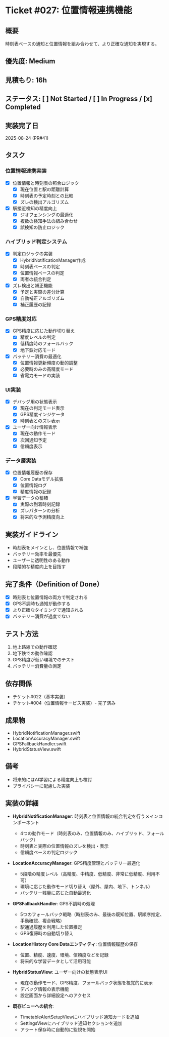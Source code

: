 # Ticket #027: 位置情報連携機能

## 概要
時刻表ベースの通知と位置情報を組み合わせて、より正確な通知を実現する。

## 優先度: Medium
## 見積もり: 16h
## ステータス: [ ] Not Started / [ ] In Progress / [x] Completed

## 実装完了日
2025-08-24 (PR#41)

## タスク
### 位置情報連携実装
- [x] 位置情報と時刻表の照合ロジック
  - [x] 現在位置と駅の距離計算
  - [x] 時刻表の予定時刻との比較
  - [x] ズレの検出アルゴリズム
- [x] 駅接近検知の精度向上
  - [x] ジオフェンシングの最適化
  - [x] 複数の検知手法の組み合わせ
  - [x] 誤検知の防止ロジック

### ハイブリッド判定システム
- [x] 判定ロジックの実装
  - [x] HybridNotificationManager作成
  - [x] 時刻表ベースの判定
  - [x] 位置情報ベースの判定
  - [x] 両者の統合判定
- [x] ズレ検出と補正機能
  - [x] 予定と実際の差分計算
  - [x] 自動補正アルゴリズム
  - [x] 補正履歴の記録

### GPS精度対応
- [x] GPS精度に応じた動作切り替え
  - [x] 精度レベルの判定
  - [x] 低精度時のフォールバック
  - [x] 地下鉄対応モード
- [x] バッテリー消費の最適化
  - [x] 位置情報更新頻度の動的調整
  - [x] 必要時のみの高精度モード
  - [x] 省電力モードの実装

### UI実装
- [x] デバッグ用の状態表示
  - [x] 現在の判定モード表示
  - [x] GPS精度インジケータ
  - [x] 時刻表とのズレ表示
- [x] ユーザー向け情報表示
  - [x] 現在の動作モード
  - [x] 次回通知予定
  - [x] 信頼度表示

### データ層実装
- [x] 位置情報履歴の保存
  - [x] Core Dataモデル拡張
  - [x] 位置情報ログ
  - [x] 精度情報の記録
- [x] 学習データの蓄積
  - [x] 実際の到着時刻記録
  - [x] ズレパターンの分析
  - [x] 将来的な予測精度向上

## 実装ガイドライン
- 時刻表をメインとし、位置情報で補強
- バッテリー効率を最優先
- ユーザーに透明性のある動作
- 段階的な精度向上を目指す

## 完了条件（Definition of Done）
- [x] 時刻表と位置情報の両方で判定される
- [x] GPS不調時も通知が動作する
- [x] より正確なタイミングで通知される
- [x] バッテリー消費が過度でない

## テスト方法
1. 地上路線での動作確認
2. 地下鉄での動作確認
3. GPS精度が低い環境でのテスト
4. バッテリー消費量の測定

## 依存関係
- チケット#022（基本実装）
- チケット#004（位置情報サービス実装）- 完了済み

## 成果物
- HybridNotificationManager.swift
- LocationAccuracyManager.swift
- GPSFallbackHandler.swift
- HybridStatusView.swift

## 備考
- 将来的にはAI学習による精度向上も検討
- プライバシーに配慮した実装

## 実装の詳細
- **HybridNotificationManager**: 時刻表と位置情報の統合判定を行うメインコンポーネント
  - 4つの動作モード（時刻表のみ、位置情報のみ、ハイブリッド、フォールバック）
  - 時刻表と実際の位置情報のズレを検出・表示
  - 信頼度ベースの判定ロジック

- **LocationAccuracyManager**: GPS精度管理とバッテリー最適化
  - 5段階の精度レベル（高精度、中精度、低精度、非常に低精度、利用不可）
  - 環境に応じた動作モード切り替え（屋外、屋内、地下、トンネル）
  - バッテリー残量に応じた自動最適化

- **GPSFallbackHandler**: GPS不調時の処理
  - 5つのフォールバック戦略（時刻表のみ、最後の既知位置、駅順序推定、手動確認、複合戦略）
  - 駅通過履歴を利用した位置推定
  - GPS復帰時の自動切り替え

- **LocationHistory Core Dataエンティティ**: 位置情報履歴の保存
  - 位置、精度、速度、環境、信頼度などを記録
  - 将来的な学習データとして活用可能

- **HybridStatusView**: ユーザー向けの状態表示UI
  - 現在の動作モード、GPS精度、フォールバック状態を視覚的に表示
  - デバッグ情報の表示機能
  - 設定画面から詳細設定へのアクセス

- **既存ビューへの統合**:
  - TimetableAlertSetupViewにハイブリッド通知カードを追加
  - SettingsViewにハイブリッド通知セクションを追加
  - アラート保存時に自動的に監視を開始